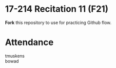 # 17-214 Recitation 11 (F21)
**Fork** this repository to use for practicing Github flow.

# Attendance
tmuskens \
bowad
